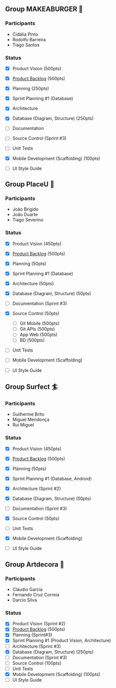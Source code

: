 ## Group MAKEABURGER 🍔
### Participants
* Cidália Pinto
* Rodolfo Barreira
* Tiago Santos
### Status
- [X] Product Vision (500pts)
- [X] [Product Backlog](https://trello.com/b/x0xC5LxZ/projeto-sistemas-de-informa%C3%A7%C3%A3o) (500pts)
- [X] Planning (250pts)
- [X] Sprint Planning #1 (Database) 
- [X] Architecture
- [X] Database (Diagram, Structure) (250pts)
- [ ] Documentation
- [ ] Source Control (Sprint #3)
- [ ] Unit Tests
- [X] Mobile Development (Scaffolding) (100pts)
- [ ] UI Style Guide


## Group PlaceU 🏢
### Participants
* João Brigido
* João Duarte
* Tiago Severino
### Status
- [X] Product Vision (450pts)
- [X] [Product Backlog](https://trello.com/b/BZ04vLFb/projecto-placeu) (500pts)
- [X] Planning (50pts)
- [X] Sprint Planning #1 (Database) 
- [X] Architecture (50pts)
- [X] Database (Diagram, Structure) (50pts)
- [ ] Documentation (Sprint #3)
- [X] Source Control (50pts)
  - [ ] Git Mobile (500pts)
  - [ ] Git APIs (500pts)
  - [ ] App Web (500pts)
  - [ ] BD (500pts)  
- [ ] Unit Tests
- [ ] Mobile Development (Scaffolding)
- [ ] UI Style Guide


## Group Surfect 🏄
### Participants
* Guilherme Brito
* Miguel Mendonça
* Rui Miguel
### Status
- [X] Product Vision (450pts)
- [X] [Product Backlog](https://trello.com/b/Ck5mds3X/surfect-final-project) (500pts)
- [X] Planning (50pts)
- [X] Sprint Planning #1 (Database, Android) 
- [X] Architecture (Sprint #2)
- [X] Database (Diagram, Structure) (50pts)
- [ ] Documentation (Sprint #3)
- [X] Source Control (50pts)
- [ ] Unit Tests
- [X] Mobile Development (Scaffolding)
- [ ] UI Style Guide


## Group Artdecora 🎨
### Participants
* Cláudio Garcia
* Fernando Cruz Correia
* Darcio Silva
### Status
- [X] Product Vision (Sprint #2)
- [X] [Product Backlog](https://trello.com/b/rIw4QoOD/projeto-final-de-curso) (500pts)
- [X] Planning (Sprint#3)
- [X] Sprint Planning #1 (Product Vision, Architecture) 
- [ ] Architecture (Sprint #3)
- [X] Database (Diagram, Structure) (250pts)
- [ ] Documentation (Sprint #3)
- [ ] Source Control (100pts)
- [ ] Unit Tests
- [X] Mobile Development (Scaffolding) (100pts)
- [ ] UI Style Guide
